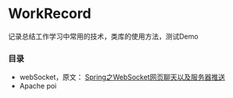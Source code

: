 # WorkRecord

记录总结工作学习中常用的技术，类库的使用方法，测试Demo

### 目录
* webSocket，原文： [Spring之WebSocket网页聊天以及服务器推送](http://www.xdemo.org/spring-websocket-comet/)
* Apache poi

